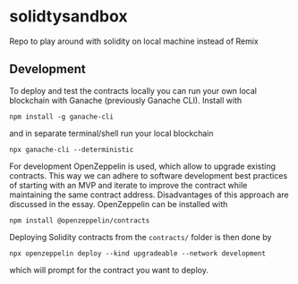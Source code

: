 # solidtysandbox

Repo to play around with solidity on local machine instead of Remix

## Development

To deploy and test the contracts locally you can run your own local blockchain with Ganache (previously Ganache CLI). Install with
```
npm install -g ganache-cli
```
and in separate terminal/shell run your local blockchain
```
npx ganache-cli --deterministic
```

For development OpenZeppelin is used, which allow to upgrade existing contracts. This way we can adhere to software development best practices of starting with an MVP and iterate to improve the contract while maintaining the same contract address. Disadvantages of this approach are discussed in the essay. OpenZeppelin can be installed with
```
npm install @openzeppelin/contracts
```

Deploying Solidity contracts from the `contracts/` folder is then done by
```
npx openzeppelin deploy --kind upgradeable --network development
```
which will prompt for the contract you want to deploy.